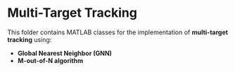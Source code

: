 # Multi-Target Tracking

This folder contains MATLAB classes for the implementation of **multi-target tracking** using:

- **Global Nearest Neighbor (GNN)**
- **M-out-of-N algorithm**
